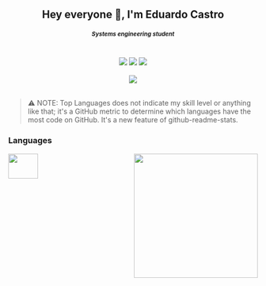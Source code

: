 <h2 align="center">Hey everyone 👋, I'm Eduardo Castro</h2>
<h5 align="center"><small>Systems engineering student</small></h5>

<br>
<div align="center">
<a href="https://www.instagram.com/eduardoc.26/"><img src="https://img.shields.io/badge/Instagram-be2edd?style=for-the-badge&logo=instagram&logoColor=white"/></a>
<a href="#"><img src="https://img.shields.io/badge/Gmail-D14836?style=for-the-badge&logo=gmail&logoColor=white"/></a>
<a href="www.linkedin.com/in/eduarita/"><img src="https://img.shields.io/badge/LinkedIn-0077B5?style=for-the-badge&logo=linkedin&logoColor=white"/></a>
</div>
<br>

<!-- Github Stats-->
<div align="center">
  <img align="center" src="https://github-readme-stats.vercel.app/api/top-langs/?username=eduarita&layout=compact&custom_title=🔥%20Most%20Used%20Languages%20🔥&theme=dark&langs_count=8&border_color=651ba1&bg_color=130f40"/>
</div>

<br>

> ⚠️ NOTE: Top Languages does not indicate my skill level or anything like that; it's a GitHub metric to determine which languages have the most code on GitHub. It's a new feature of github-readme-stats. 

<div style="display: inline_block">
<h3>Languages</h3>
<!--
<img align="center" width="60" height="50" src="https://cdn.jsdelivr.net/gh/devicons/devicon/icons/html5/html5-original.svg" />
<img align="center" width="60" height="50" src="https://cdn.jsdelivr.net/gh/devicons/devicon/icons/css3/css3-original.svg" />
<img align="center" width="60" height="50" src="https://cdn.jsdelivr.net/gh/devicons/devicon/icons/javascript/javascript-original.svg" />
-->
<img align="center" width="60" height="50" src="https://cdn.jsdelivr.net/gh/devicons/devicon/icons/java/java-original.svg">
                   
<img align="right" width=250 src="https://media.giphy.com/media/YWUpVw86AtIbe/giphy.gif"/>
</div>

<!--
<h3>I'm very passionate about video games, so you can find me here:</h3?
<a href=" " target="blank"><img align="center" height="30" src="https://static.wikia.nocookie.net/leagueoflegendsoficial/images/8/8c/LOL_Logo.png/revision/latest?cb=20180119195439&path-prefix=es"/></a>
-->

<!--
https://media.giphy.com/media/sCPGYa9EAeTFC/giphy.gif
-->

<!--
**eduarita/eduarita** is a ✨ _special_ ✨ repository because its `README.md` (this file) appears on your GitHub profile.

Here are some ideas to get you started:

- 🔭 I’m currently working on ...
- 🌱 I’m currently learning: React
- 👯 I’m looking to collaborate on ...
- 🤔 I’m looking for help with ...
- 💬 Ask me about ...
- 📫 How to reach me: educastro2610@gmail.com
- 😄 Pronouns: ...
- ⚡ Fun fact: ...
-->

<!-- Badges 

https://dev.to/envoy_/150-badges-for-github-pnk#blog
-->
